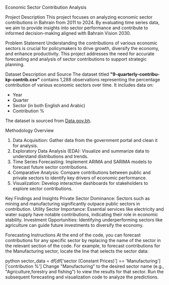 Economic Sector Contribution Analysis

Project Description
This project focuses on analyzing economic sector contributions in Bahrain from 2011 to 2024. By evaluating time series data, we aim to provide insights into sector performance and contribute to informed decision-making aligned with Bahrain Vision 2030.

Problem Statement
Understanding the contributions of various economic sectors is crucial for policymakers to drive growth, diversify the economy, and enhance productivity. This project addresses the need for accurate forecasting and analysis of sector contributions to support strategic planning.

Dataset Description and Source
The dataset titled **"9-quarterly-contribu-kp-contrib.csv"** contains 1,288 observations representing the percentage contribution of various economic sectors over time. It includes data on:
- Year
- Quarter
- Sector (in both English and Arabic)
- Contribution %

The dataset is sourced from [Data.gov.bh](https://www.data.gov.bh/explore/dataset/9-quarterly-contribu-kp-contrib/information/).

Methodology Overview
1. Data Acquisition: Gather data from the government portal and clean it for analysis.
2. Exploratory Data Analysis (EDA): Visualize and summarize data to understand distributions and trends.
3. Time Series Forecasting: Implement ARIMA and SARIMA models to forecast future sector contributions.
4. Comparative Analysis: Compare contributions between public and private sectors to identify key drivers of economic performance.
5. Visualization: Develop interactive dashboards for stakeholders to explore sector contributions.

Key Findings and Insights
Private Sector Dominance: Sectors such as mining and manufacturing significantly outpace public sectors in contribution.
Utility Sector Importance: Essential services like electricity and water supply have notable contributions, indicating their role in economic stability.
Investment Opportunities: Identifying underperforming sectors like agriculture can guide future investments to diversify the economy.

Forecasting Instructions
At the end of the code, you can forecast contributions for any specific sector by replacing the name of the sector in the relevant section of the code. For example, to forecast contributions for the Manufacturing sector, locate the line that selects the sector data:

python
sector_data = df[df['sector (Constant Prices)'] == 'Manufacturing']['contribution %']
Change "Manufacturing" to the desired sector name (e.g., "Agriculture,forestry and fishing") to view the results for that sector. Run the subsequent forecasting and visualization code to analyze the predictions.
